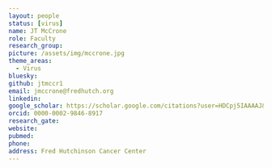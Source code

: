 ```yaml
---
layout: people
status: [virus]
name: JT McCrone
role: Faculty
research_group: 
picture: /assets/img/mccrone.jpg
theme_areas:
  - Virus
bluesky: 
github: jtmccr1
email: jmccrone@fredhutch.org
linkedin:
google_scholar: https://scholar.google.com/citations?user=HDCpj5IAAAAJ&hl=en
orcid: 0000-0002-9846-8917
research_gate: 
website: 
pubmed: 
phone: 
address: Fred Hutchinson Cancer Center
---
```


